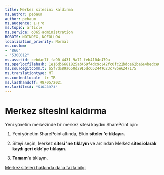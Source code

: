 ```yaml
---
title: Merkez sitesini kaldırma
ms.author: pebaum
author: pebaum
ms.audience: ITPro
ms.topic: article
ms.service: o365-administration
ROBOTS: NOINDEX, NOFOLLOW
localization_priority: Normal
ms.custom:
- "866"
- "5300012"
ms.assetid: cebdac7f-fa90-4431-9a71-feb4104e479a
ms.openlocfilehash: 1e16d56681825ab469f4dc9c142fc0fc22bdce62ba6a4bedce0ad8f488acf71f
ms.sourcegitcommit: b5f7da89a650d2915dc652449623c78be6247175
ms.translationtype: MT
ms.contentlocale: tr-TR
ms.lasthandoff: 08/05/2021
ms.locfileid: "54023974"
---
```

# <a name="remove-a-hub-site"></a>Merkez sitesini kaldırma

Yeni yönetim merkezinde bir merkez sitesi kaydını SharePoint için:
  
1. Yeni yönetim SharePoint altında, Etkin **siteler** **'e tıklayın.**

2. Siteyi seçin, Merkez **sitesi 'ne tıklayın** ve ardından Merkez **sitesi olarak kaydı geri ekle'ye tıklayın.**

3. **Tamam**'a tıklayın.

[Merkez siteleri hakkında daha fazla bilgi](https://support.office.com/article/what-is-a-sharepoint-hub-site-fe26ae84-14b7-45b6-a6d1-948b3966427f)
  